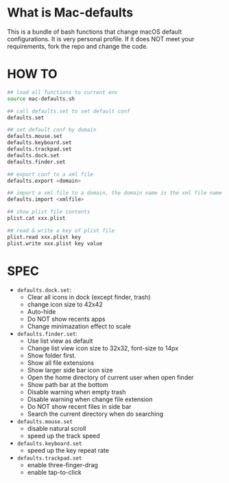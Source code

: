 # What is Mac-defaults

This is a bundle of bash functions that change macOS default configurations. It is very personal profile. If it does NOT meet your requirements, fork the repo and change the code.

# HOW TO

```bash
## load all functions to current env
source mac-defaults.sh

## call defaults.set to set default conf
defaults.set

## set default conf by domain
defaults.mouse.set
defaults.keyboard.set
defaults.trackpad.set
defaults.dock.set
defaults.finder.set

## export conf to a xml file
defaults.export <domain>

## import a xml file to a domain, the domain name is the xml file name without '.xml' suffix
defaults.import <xmlfile>

## show plist file contents
plist.cat xxx.plist

## read & write a key of plist file
plist.read xxx.plist key
plist.write xxx.plist key value
```

# SPEC

- `defaults.dock.set`: 
  - Clear all icons in dock (except finder, trash)
  - change icon size to 42x42
  - Auto-hide
  - Do NOT show recents apps
  - Change minimazation effect to scale
- `defaults.finder.set`:
  - Use list view as default
  - Change list view icon size to 32x32, font-size to 14px
  - Show folder first.
  - Show all file extensions
  - Show larger side bar icon size
  - Open the home directory of current user when open finder
  - Show path bar at the bottom
  - Disable warning when empty trash
  - Disable warning when change file extension
  - Do NOT show recent files in side bar
  - Search the current directory when do searching
- `defaults.mouse.set`
  - disable natural scroll
  - speed up the track speed
- `defaults.keyboard.set`
  - speed up the key repeat rate
- `defaults.trackpad.set`
  - enable three-finger-drag
  - enable tap-to-click
